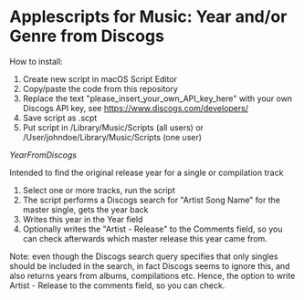 # Applescripts for Music: Year and/or Genre from Discogs

How to install:
1. Create new script in macOS Script Editor
2. Copy/paste the code from this repository
3. Replace the text "please_insert_your_own_API_key_here" with your own Discogs API key, see https://www.discogs.com/developers/
4. Save script as .scpt
5. Put script in /Library/Music/Scripts (all users) or /User/johndoe/Library/Music/Scripts (one user)

*YearFromDiscogs*

Intended to find the original release year for a single or compilation track

1. Select one or more tracks, run the script
2. The script performs a Discogs search for "Artist Song Name" for the master single, gets the year back
3. Writes this year in the Year field
4. Optionally writes the "Artist - Release" to the Comments field, so you can check afterwards which master release this year came from.

Note: even though the Discogs search query specifies that only singles should be included in the search, in fact Discogs seems to ignore this, and also returns years from albums, compilations etc. Hence, the option to write Artist - Release to the comments field, so you can check.

